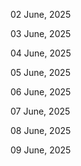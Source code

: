 02 June, 2025

03 June, 2025

04 June, 2025

05 June, 2025

06 June, 2025

07 June, 2025

08 June, 2025

09 June, 2025